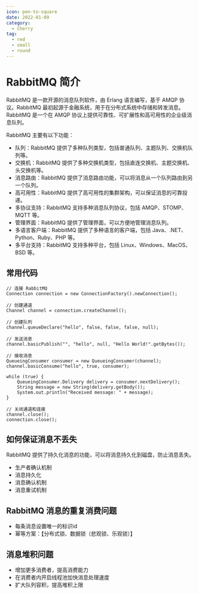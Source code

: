 ```yaml
---
icon: pen-to-square
date: 2022-01-09
category:
  - Cherry
tag:
  - red
  - small
  - round
---
```

# RabbitMQ 简介

RabbitMQ 是一款开源的消息队列软件，由 Erlang 语言编写，基于 AMQP 协议。RabbitMQ 最初起源于金融系统，用于在分布式系统中存储和转发消息。RabbitMQ 是一个在 AMQP 协议上提供可靠性、可扩展性和高可用性的企业级消息队列。

RabbitMQ 主要有以下功能：

- 队列：RabbitMQ 提供了多种队列类型，包括普通队列、主题队列、交换机队列等。
- 交换机：RabbitMQ 提供了多种交换机类型，包括直连交换机、主题交换机、头交换机等。
- 消息路由：RabbitMQ 提供了消息路由功能，可以将消息从一个队列路由到另一个队列。
- 高可用性：RabbitMQ 提供了高可用性的集群架构，可以保证消息的可靠投递。
- 多协议支持：RabbitMQ 支持多种消息队列协议，包括 AMQP、STOMP、MQTT 等。
- 管理界面：RabbitMQ 提供了管理界面，可以方便地管理消息队列。
- 多语言客户端：RabbitMQ 提供了多种语言的客户端，包括 Java、.NET、Python、Ruby、PHP 等。
- 多平台支持：RabbitMQ 支持多种平台，包括 Linux、Windows、MacOS、BSD 等。

## 常用代码
```
// 连接 RabbitMQ
Connection connection = new ConnectionFactory().newConnection();

// 创建通道
Channel channel = connection.createChannel();

// 创建队列
channel.queueDeclare("hello", false, false, false, null);

// 发送消息
channel.basicPublish("", "hello", null, "Hello World!".getBytes());

// 接收消息
QueueingConsumer consumer = new QueueingConsumer(channel);
channel.basicConsume("hello", true, consumer);

while (true) {
    QueueingConsumer.Delivery delivery = consumer.nextDelivery();
    String message = new String(delivery.getBody());
    System.out.println("Received message: " + message);
}

// 关闭通道和连接
channel.close();
connection.close();
```

## 如何保证消息不丢失
RabbitMQ 提供了持久化消息的功能，可以将消息持久化到磁盘，防止消息丢失。
- 生产者确认机制
- 消息持久化
- 消息确认机制
- 消息重试机制

## RabbitMQ 消息的重复消费问题
- 每条消息设置唯一的标识id
- 幂等方案：【分布式锁、数据锁（悲观锁、乐观锁）】

##  消息堆积问题
- 增加更多消费者，提高消费能力
- 在消费者内开启线程池加快消息处理速度
- 扩大队列容积，提高堆积上限
